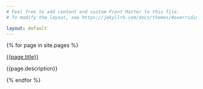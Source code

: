 ```yaml
---
# Feel free to add content and custom Front Matter to this file.
# To modify the layout, see https://jekyllrb.com/docs/themes/#overriding-theme-defaults

layout: default
---
```


{% for page in site.pages %}
<div class="item">
  <a href="{{page.url}}">{{page.title}}</a>
  <p>{{page.description}}</p>
</div>
{% endfor %}
